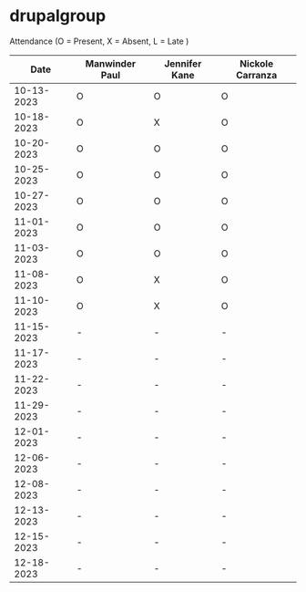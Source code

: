 # drupalgroup

Attendance (O = Present, X = Absent, L = Late )

| Date       | Manwinder Paul | Jennifer Kane | Nickole Carranza |
|------------|----------------|---------------|------------------|
| 10-13-2023 | O  | O  | O  |
| 10-18-2023 | O  | X  | O  |
| 10-20-2023 | O  | O  | O  |
| 10-25-2023 | O  | O  | O  |
| 10-27-2023 | O  | O  | O  |
| 11-01-2023 | O  | O | O  |
| 11-03-2023 | O  | O  | O  |
| 11-08-2023 | O  | X  | O  |
| 11-10-2023 | O  | X  | O  |
| 11-15-2023 | -  | -  | - |
| 11-17-2023 | -  | -  | - | -> Demo 1 day
| 11-22-2023 | -  | -  | - |
| 11-29-2023 | -  | -  | - |
| 12-01-2023 | -  | -  | - |
| 12-06-2023 | -  | -  | - |
| 12-08-2023 | -  | -  | - |
| 12-13-2023 | -  | -  | - |
| 12-15-2023 | -  | -  | - |
| 12-18-2023 | -  | -  | - | -> Final 
